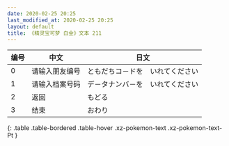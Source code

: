 ```yaml
---
date: 2020-02-25 20:25
last_modified_at: 2020-02-25 20:25
layout: default
title: 《精灵宝可梦 白金》文本 211
---
```

| 编号 | 中文 | 日文 |
| ---- | ---- | ---- |
| 0 | 请输入朋友编号 | ともだちコ－ドを　いれてください |
| 1 | 请输入档案号码 | デ－タナンバ－を　いれてください |
| 2 | 返回 | もどる |
| 3 | 结束 | おわり |
{: .table .table-bordered .table-hover .xz-pokemon-text .xz-pokemon-text-Pt }